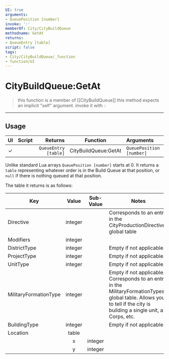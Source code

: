 ```yaml
---
UI: true
arguments:
- QueuePosition [number]
invoke: ':'
memberOf: City/CityBuildQueue
methodname: GetAt
returns:
- QueueEntry [table]
script: false
tags:
- City/CityBuildQueue/_function
- function/UI
---
```

# CityBuildQueue:GetAt
> this function is a member of [[CityBuildQueue]]
> this method expects an implicit "self" argument. invoke it with `:`
-----
## Usage
|  UI | Script | Returns | Function | Arguments |
|:---:|:------:|-------:|:--------:|:---------|
|✓| |`QueueEntry [table]`|CityBuildQueue:GetAt|`QueuePosition [number]`|## Notes
Unlike standard Lua arrays `QueuePosition [number]` starts at 0. It returns a `table` representing whatever order is in the Build Queue at that position, or `null` if there is nothing queued at that position.

The table it returns is as follows:

| Key                   | Value | Sub-Value | Notes                                                        |
| --------------------- | :-----: | :---------: | ------------------------------------------------------------ |
| Directive             | integer   |           | Corresponds to an entry in the CityProductionDirectives global table |
| Modifiers             | integer   |           |                                                              |
| DistrictType          | integer   |           | Empty if not applicable.                                     |
| ProjectType           | integer   |           | Empty if not applicable.                                     |
| UnitType              | integer   |           | Empty if not applicable.                                     |
| MilitaryFormationType | integer   |           | Empty if not applicable. Corresponds to an entry in the MilitaryFormationTypes global table. Allows you to tell if the city is building a single unit, a Corps, etc. |
| BuildingType          | integer   |           | Empty if not applicable.                                     |
| Location              | table |           |                                                              |
|                       | x     | integer       |                                                              |
|                       | y     | integer       |                                                              |